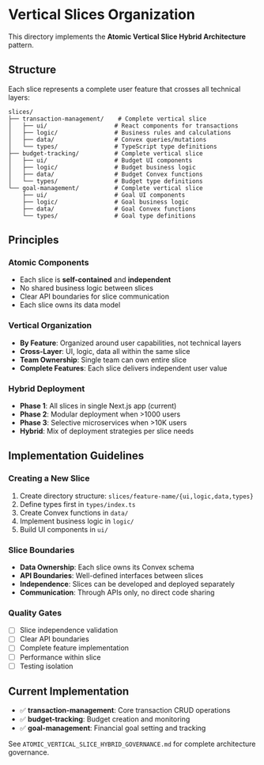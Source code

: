 # Vertical Slices Organization

This directory implements the **Atomic Vertical Slice Hybrid Architecture** pattern.

## Structure

Each slice represents a complete user feature that crosses all technical layers:

```
slices/
├── transaction-management/    # Complete vertical slice
│   ├── ui/                   # React components for transactions
│   ├── logic/                # Business rules and calculations
│   ├── data/                 # Convex queries/mutations
│   └── types/                # TypeScript type definitions
├── budget-tracking/          # Complete vertical slice  
│   ├── ui/                   # Budget UI components
│   ├── logic/                # Budget business logic
│   ├── data/                 # Budget Convex functions
│   └── types/                # Budget type definitions
└── goal-management/          # Complete vertical slice
    ├── ui/                   # Goal UI components
    ├── logic/                # Goal business logic  
    ├── data/                 # Goal Convex functions
    └── types/                # Goal type definitions
```

## Principles

### Atomic Components
- Each slice is **self-contained** and **independent**
- No shared business logic between slices
- Clear API boundaries for slice communication
- Each slice owns its data model

### Vertical Organization
- **By Feature**: Organized around user capabilities, not technical layers
- **Cross-Layer**: UI, logic, data all within the same slice
- **Team Ownership**: Single team can own entire slice
- **Complete Features**: Each slice delivers independent user value

### Hybrid Deployment
- **Phase 1**: All slices in single Next.js app (current)
- **Phase 2**: Modular deployment when >1000 users
- **Phase 3**: Selective microservices when >10K users
- **Hybrid**: Mix of deployment strategies per slice needs

## Implementation Guidelines

### Creating a New Slice
1. Create directory structure: `slices/feature-name/{ui,logic,data,types}`
2. Define types first in `types/index.ts`
3. Create Convex functions in `data/`
4. Implement business logic in `logic/`
5. Build UI components in `ui/`

### Slice Boundaries
- **Data Ownership**: Each slice owns its Convex schema
- **API Boundaries**: Well-defined interfaces between slices
- **Independence**: Slices can be developed and deployed separately
- **Communication**: Through APIs only, no direct code sharing

### Quality Gates
- [ ] Slice independence validation
- [ ] Clear API boundaries
- [ ] Complete feature implementation
- [ ] Performance within slice
- [ ] Testing isolation

## Current Implementation

- ✅ **transaction-management**: Core transaction CRUD operations
- ✅ **budget-tracking**: Budget creation and monitoring  
- ✅ **goal-management**: Financial goal setting and tracking

See `ATOMIC_VERTICAL_SLICE_HYBRID_GOVERNANCE.md` for complete architecture governance.